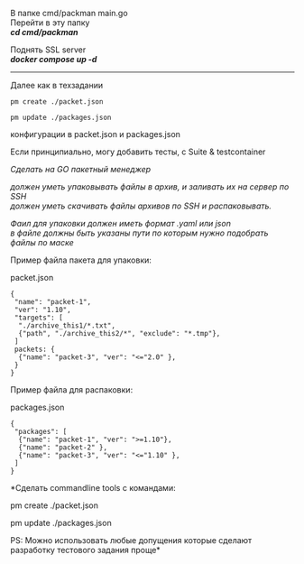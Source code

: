 В папке cmd/packman main.go<br>
Перейти в эту папку<br>
***cd cmd/packman***

Поднять SSL server<br>
***docker compose up -d***
<hr>
Далее как в техзадании <br>

```
pm create ./packet.json

pm update ./packages.json
```

конфигурации в packet.json и packages.json

Если принципиально, могу добавить тесты, с Suite & testcontainer


*Сделать на GO пакетный менеджер*

*должен уметь упаковывать файлы в архив, и заливать их на сервер по SSH*<br>
*должен уметь скачивать файлы архивов по SSH и распаковывать.*<br>

*Фаил для упаковки должен иметь формат .yaml или json*<br>
*в файле должны быть указаны пути по которым нужно подобрать файлы по маске*<br>

Пример файла пакета для упаковки:

packet.json
```
{
 "name": "packet-1",
 "ver": "1.10",
 "targets": [
  "./archive_this1/*.txt",
  {"path", "./archive_this2/*", "exclude": "*.tmp"},
 ]
 packets: {
  {"name": "packet-3", "ver": "<="2.0" },
 }
}
```
Пример файла для распаковки:

packages.json 
```
{
 "packages": [
  {"name": "packet-1", "ver": ">=1.10"},
  {"name": "packet-2" },
  {"name": "packet-3", "ver": "<="1.10" },
 ]
}
```
*Сделать commandline tools с командами:

pm create ./packet.json

pm update ./packages.json

PS: Можно использовать любые допущения которые сделают разработку тестового задания проще*

